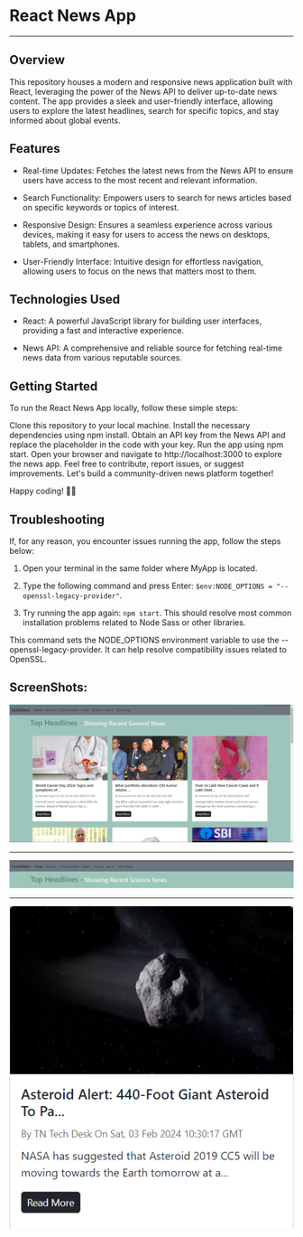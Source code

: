# React News App
- - - 
Overview
--
This repository houses a modern and responsive news application built with React, leveraging the power of the News API to deliver up-to-date news content. The app provides a sleek and user-friendly interface, allowing users to explore the latest headlines, search for specific topics, and stay informed about global events.

Features
--
* Real-time Updates: Fetches the latest news from the News API to ensure users have access to the most recent and relevant information.

* Search Functionality: Empowers users to search for news articles based on specific keywords or topics of interest.

* Responsive Design: Ensures a seamless experience across various devices, making it easy for users to access the news on desktops, tablets, and smartphones.

* User-Friendly Interface: Intuitive design for effortless navigation, allowing users to focus on the news that matters most to them.

Technologies Used
--
* React: A powerful JavaScript library for building user interfaces, providing a fast and interactive experience.

* News API: A comprehensive and reliable source for fetching real-time news data from various reputable sources.

Getting Started
--
To run the React News App locally, follow these simple steps:

Clone this repository to your local machine.
Install the necessary dependencies using npm install.
Obtain an API key from the News API and replace the placeholder in the code with your key.
Run the app using npm start.
Open your browser and navigate to http://localhost:3000 to explore the news app.
Feel free to contribute, report issues, or suggest improvements. Let's build a community-driven news platform together!

Happy coding! 🚀📰

Troubleshooting
--
If, for any reason, you encounter issues running the app, follow the steps below:

1. Open your terminal in the same folder where MyApp is located.

2. Type the following command and press Enter:
`$env:NODE_OPTIONS = "--openssl-legacy-provider"`.
3. Try running the app again:
`npm start`.
This should resolve most common installation problems related to Node Sass or other libraries.

This command sets the NODE_OPTIONS environment variable to use the --openssl-legacy-provider. It can help resolve compatibility issues related to OpenSSL.

ScreenShots: 
--
![image of the homepage](https://github.com/yogenderashell/NewsApp/blob/main/Screenshots/homepage.png)
- - -
![image of the topbar of the webpage](https://github.com/yogenderashell/NewsApp/blob/main/Screenshots/topbar.png)
- - -
<div align="center">
    <img src="https://github.com/yogenderashell/NewsApp/blob/main/Screenshots/example.png" alt="Example of the card of a news">
</div>



